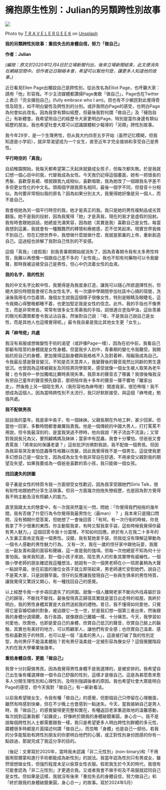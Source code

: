 # 擁抱原生性別：Julian的另類跨性別故事

![](https://i0.wp.com/blog.scs.org.hk/wp-content/uploads/2024/05/t-r-a-v-e-l-e-r-g-e-e-k-b9oMgOkB2YE-unsplash.jpg?resize=700%2C467&ssl=1)

Photo by [T R A V E L E R G E E K](https://unsplash.com/@travelergeek?utm_content=creditCopyText&utm_medium=referral&utm_source=unsplash) on [Unsplash](https://unsplash.com/photos/silhoutte-of-man-sitting-on-ground-b9oMgOkB2YE?utm_content=creditCopyText&utm_medium=referral&utm_source=unsplash)

**我的另類跨性別故事：重拾失去的身體自信，努力「做自己」**

**作者：Julian**

_(編按：原文於2020年12月4日於立場新聞刊出，後來立場新聞結束，此文便消失在網絡空間中。但作者近日聯絡本會，希望可以幫他刊登，讓更多人知道他的故事。)_

近日看見Ellen Page出櫃說自己是跨性別，從此改名為Elliot Page，也呼籲大家：請用「他」形容我。不少主流媒體都讚揚Page勇敢「做自己」，Page也在Twitter上表示「完全擁抱自己」(fully embrace who I am)。但也有不少網民對此覺得奇怪及陌生，如不明白變性及跨性別的分別。或許我明白Page的感受，也明白Page為何會如此改名。因為我曾有類似經歷，但最後我對何謂「做自己」及「擁抱自己」有新體會。我希望用自己的經歷令大家更明白Page，特別是當你身邊有類似經歷的朋友。我也希望社會大眾可以認識媒體較少報導的「另類」跨性別故事。

我今年29岁，是一个生理男性，但从我大约四至五岁开始（虽然记忆模糊，但我知道是小学前），就非常渴望成为一个女生，直至近年才完全接纳和享受自己是男性。

**平行時空的「真我」**

自幼稚園開始，我每天都希望第二天起床就變成女孩子，但每次都失敗。於是我就幻想一個心目中的我，代替我成為女性。今天我仍記得這個畫面，她有一把很長的秀髮、喜歡穿長裙、樣貌跟我九成相似，喜歡唱歌，我為她改了一個跟我名字差不多但更女性化的中文名。頭兩個字跟我原名相同，最後一個字不同，但發音十分相似。為何要非常相似我的原名？因為如果分別太大，我覺得她好像是另一個人，而不是自己。

我會視她為另一個平行時空的我，她才是真正的我。我只是她的男性複制品或劣質翻版。她不是我的投射，因為我覺得「她」才是真我，現在的我才是虛假的投射。我有時會跟她談話，她總是充滿笑容，因為她（其實是我）喜歡自己是女性。每當我想到這裏，我就會有一種飄飄然的釋懷和療癒感，忍不住笑起來。現實世界我做不到自己，但在幻想世界中，我想做什麼就做什麼，我就是那裏的上帝，重新創造自己。這過程也排解了我對自己性別的不安感。

這個「真我」（或假我）到我青春期開始就消失了，因為青春期令我有太多男性特質，我難以再想像一個跟自己差不多的「女性我」。我也不知有何藥物可以令我變聲，那時我被迫接受自己是男性，但心中仍流着女性的血液。

**我的名字，我的性別**

我的中文名字比較中性，我覺得是為我度身訂造，讓我可以隨心所欲選擇性別，但絕大部份時間我會視它為女性名字。有一次讀中學期間參加社區中心搞的宿營，洗澡後我用毛巾包着頭，幾個女生說我這個樣子很像女性，特別是眼睛及眼睫毛，這令我開心得整晚都睡不着，也更加堅定我是女性的信念。此外，我的手指也不像男生，而是非常修長，常常有很多女生羨慕我的手指，説很適合塗指甲油，這些羡慕的眼光和讚賞都會令我沾沾自喜，然後對自己說：「嗱，不是我自己說自己是女性，而是其他人也這樣覺得呢。」最令我自豪是我比其他女生更「女生」。

**與「麻甩佬」共處**

我沒有易服或想做變性手術的渴望（或許像Page一樣），因為在初中前，我看自己那軀有陰莖的身體就是女性身體。但當我步入初中，青春期的變化令我難受。我開始抗拒自己的身體，更加覺得這副身體與我格格不入及對着幹，阻礙我成為自己。令我最反感是聲音變沉，不知是否天意弄人，我變聲後的聲音竟然比同齡的男生還低沉。也曾因為這樣被親友及同班男同學取笑，感受就像一個女生被人取笑為老牛聲；也令我中一參加獨唱比賽時表現失準。我原本的聲音去了哪裏？我很後悔我沒有把自己童年的聲音預先錄音，那把陪伴我十多年的聲音一聲不響地「離家出走」，然後換上另一個陌生男人（我形容他為麻甩佬）闖進我家。很恐怖哦！我不想成為這個人。因為當時跨性別不太流行，我只好默默接受，與這個「麻甩佬」勉強共處。

**我不配做男孩**

談談我的童年。我是家中長子，有一個妹妹。父親長期在外地工幹，甚少回家。但當他一回家，多數時間都會嚴厲指責我。他是一個傳統的中國大男人，打打罵罵不用說，但令我最深刻的，是當我哭過不停時，他向我說「男子流血不流淚」；又常對我說長兄為父，要照顧媽媽及妹妹；當家中有昆蟲，我會十分懼怕，但爸爸又會責罵我：「將來如何保護老婆？」這些批評彷彿對我說，我不配做一個男孩。但因為我容易哭及害怕昆蟲等性格難以改變，因此我覺得我不是一個男生。這促使我更多幻想自己是一個女生，因為成為女生令我非常自在舒適，不用承受父親對我的期望及失望，如果我要成為一個爸爸喜歡的乖小孩，我只能做一個女孩。

**找回遺失的拼圖**

骨子裏是女性的特質令我一方面很受女性歡迎，因為我享受跟她們Girls Talk，很有耐性地跟她們分享生活瑣事。但另一方面幾次拍拖失戀經歷，也是因為對方覺得我不夠主動及沒有照顧人的能力。

直至我跟太太的戀愛中，有一次我突然靈光一閃，問她：「你覺得我們拍拖的幾年間，我有否做了什麼行為令你覺得我最男性化（最man） ？ 」我本來只是隨口問問，沒有預期什麼答案，但她想了一會後回答：「有阿，有一次行街的時候，你見我拿了不少很重的東西，你主動幫我拿，有時又幫我拿手袋，這些時候我覺得你最有男人魅力。」這個回答令我十分震憾，不知如何回應。終於有人在我二十多年的人生裏正面肯定我是一個男性。沒錯，我有幫她拿手袋，但我從沒有理解這舉動為一個令人感動的男性魅力行為。 又有一次，我在一歲的侄仔家中跟他玩耍，我擺出一副友善和藹的面容和聲線，這一直是我的強項。但每一次他總是不知為何十分害怕我。後來我知道，對一個小孩子來說，陌生男人的形象其實帶有威嚇性。一個做小學老師的朋友確認我這種想法，她說有一次一個男老師在小一班房裏稍為大聲一點說早晨，坐在前面的幾位女孩子就立即哭起來，男老師連忙安慰她們，說自己不是罵大家，只是説聲早晨。侄仔的反應讓我發現自己一些與生俱來的男性特質，讓我覺得又驚訝又開心，有一種找回自己的感覺。

以上經歷令我一步步尋回遺失了的拼圖。就像一個人離開老家不斷向外找尋屬於自己的歸宿，不斷找不斷找，最後發現真正歸宿其實就是當日出走時的祖屋。我終於明白，我的男性身體其實是大自然送給我的禮物。昔日，我不懂得如何愛他，只覺得它是盲婚啞嫁的對象，被迫跟它一生一世，於是我幻想一個第三者出來，然後跟我的身體分道揚鑣，各行各路，就像跟自己離婚一樣，十分痛苦。今天，我學習如何愛他，欣賞他，也即是愛自己的身體，欣賞自己低沉的聲音，欣賞自己臉上的鬍鬚，其實也有美好的地方，可以照顧家人，讓他們有安全感；也欣賞自己溫柔、感性和喜歡孩子的特質，也可以是一個「溫柔的男人」，這直接打破了我的性別定型，為何男仔不能溫柔體貼？若有男仔溫柔就一定被形容為像女仔？這個覺醒階段大約在我大學畢業後幾年。

**重拾身體自信，更能「做自己」**

我曾十分討厭做男孩，因為我覺得男性身體不是我選擇的，是被安排的。我希望自己出生後有權選擇做一個令自己舒服的性別，這樣才是做自己。這是為甚麼愈來愈多人分開生理性別和心理性別，及特別強調後者的原因。我也希望社會大眾能明白Page的感受，但今天我對「做自己」有一嶄新看法。

以前我希望做女生，令我有種「做自己」的感覺，但那個自己只停留在心理層面，雖然有時感到快樂，但在不少晚上也會感到一點迷失。今天，當我接納自己是男人時，我「做自己」的感覺變得更完整和實在，有種返回老家重遊故地的溫馨感動，每次說到這裏我都「起雞皮」，好像終於跟我的身體破鏡重圓，身心合一。我不是說每個跨性別人士都需要跟我一樣，我只是希望更多人明白跨性別群體的多元性，媒體很多時都是片面描述何謂「做自己」，而忽略「身體」也是自己一部份。若我的分享能幫助有跨性別朋友的你更明白他們的心聲，或正對性別身份困感的你有一點啟迪，那就完成了我這分享的目的。

（後記：文章寫於2020年，當時我未認識「非二元性別」(non-binary)和「不用服用賀爾蒙和進行手術都能成為新性別」的說法。我當年認為性別只有男或女，雖然很想做女性，但強烈程度未足以偷穿女性衣服。假若我生於今天的時代，我很有可能會認為「非二元性別」才更適合我。又或者我會不做手術及不易服就認同自己是女性。但如果是這樣，我就沒有後來「重拾失去的身體自信，努力做自己」和「終於跟我的身體破鏡重圓，身心合一」的故事。寫於2024年5月）